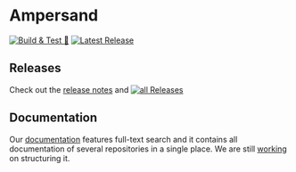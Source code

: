 # Ampersand

[![Build & Test 🚀](https://github.com/AmpersandTarski/Ampersand/actions/workflows/ci2.yml/badge.svg)](https://github.com/AmpersandTarski/Ampersand/actions/workflows/ci2.yml)
[![Latest Release](https://img.shields.io/github/release/AmpersandTarski/Ampersand.svg)](https://github.com/AmpersandTarski/Ampersand/releases/latest)

## Releases

Check out the [release notes](https://github.com/AmpersandTarski/Ampersand/blob/development/ReleaseNotes.md) and [![all Releases](https://img.shields.io/github/release/AmpersandTarski/Ampersand.svg)](https://github.com/AmpersandTarski/Ampersand/releases)

## Documentation

Our [documentation](https://ampersandtarski.github.io/docs/Ampersand/) features full-text search and it contains all documentation of several repositories in a single place. We are still [working](https://github.com/AmpersandTarski/Ampersand/issues/1315) on structuring it.
